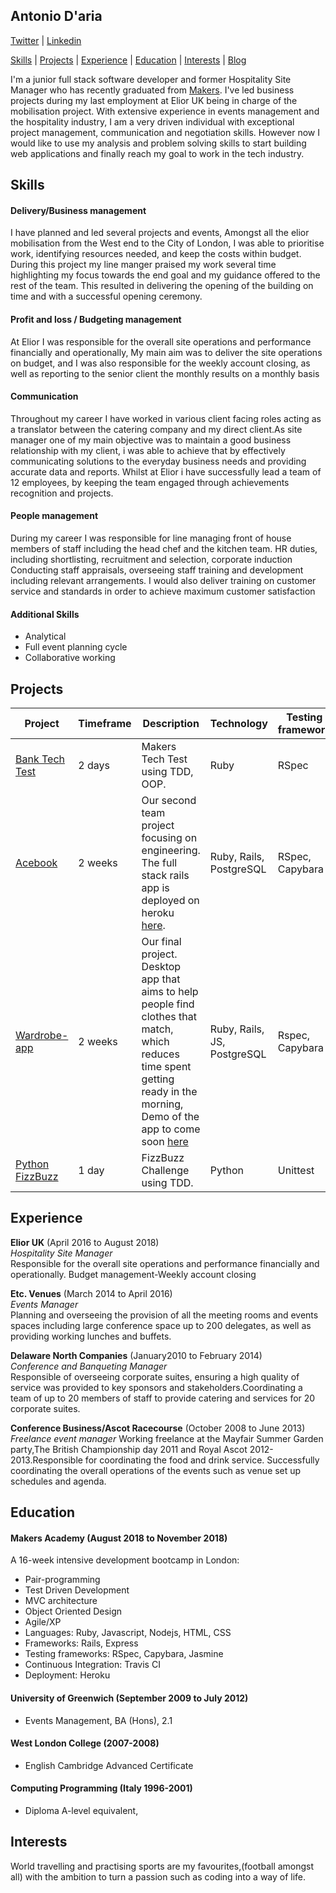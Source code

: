 ## Antonio D'aria
[Twitter](https://twitter.com/antonio_daria) | [Linkedin](https://www.linkedin.com/in/antonio-d-aria-59383046/)

[Skills](#skills) | [Projects](#projects) | [Experience](#experience) | [Education](#education) | [Interests](#interests) | [Blog](https://medium.com/@antoniodaria)

I'm a junior full stack software developer and former Hospitality Site Manager who has recently graduated from [Makers](https://makers.tech/). I've led business projects during my last employment at Elior UK being in charge of the mobilisation project. With extensive experience in events management and the hospitality industry, I am a very driven individual with exceptional project management, communication and negotiation skills. However now I would like to use my analysis and problem solving skills to start building web applications and finally reach my goal to work in the tech industry.  

## Skills


#### Delivery/Business management

I have planned and led several projects and events, Amongst all the elior mobilisation from the West end to the City of London, I was able to prioritise work, identifying resources needed, and keep the costs within budget.
During this project my line manger praised my work several time highlighting my focus towards the end goal and my guidance offered to the rest of the team. This resulted in delivering the opening of the building on time and with a successful opening ceremony.

#### Profit and loss / Budgeting management

At Elior I was responsible for the overall site operations and performance financially and operationally, My main aim was to deliver the site operations on budget, and I was also responsible for the weekly account closing, as well as reporting to the senior client the monthly results on a monthly basis


#### Communication

Throughout my career I have worked in various client facing roles acting as a translator between the catering company and my direct client.As site manager one of my main objective was to maintain a good business relationship with my client, i was able to achieve that by effectively communicating solutions to the everyday business needs and providing accurate data and reports.
Whilst at Elior i have successfully lead a team of 12 employees, by keeping the team engaged through achievements recognition and projects.

#### People management

During my career I was responsible for line managing front of house members of staff including the head chef and the kitchen team.
HR duties, including shortlisting, recruitment and selection, corporate induction
Conducting staff appraisals, overseeing staff training and development including relevant arrangements. I would also deliver training on customer service and standards in order to achieve maximum customer satisfaction 

#### Additional Skills

- Analytical
- Full event planning cycle
- Collaborative working

## Projects

| Project | Timeframe | Description | Technology | Testing framework |
| --------| ----------| ------------| -----------| ------------------|
| [Bank Tech Test](https://github.com/AntonioDaria/Bank_tech_test)| 2 days | Makers Tech Test using TDD, OOP. | Ruby | RSpec |
| [Acebook](https://github.com/AntonioDaria/acebook-rails-the-spartans) | 2 weeks | Our second team project focusing on engineering. The full stack rails app is deployed on heroku [here](https://acebook-the-spartans.herokuapp.com/users/sign_in). | Ruby, Rails, PostgreSQL | RSpec, Capybara |
| [Wardrobe-app](https://github.com/cristinaocanamanzano/wardrobe-app) | 2 weeks | Our final project. Desktop app that aims to help people find clothes that match, which reduces time spent getting ready in the morning, Demo of the app to come soon [here]() | Ruby, Rails, JS, PostgreSQL | Rspec, Capybara |
| [Python FizzBuzz](https://github.com/AntonioDaria/fizz-buzz )| 1 day | FizzBuzz Challenge using TDD. | Python | Unittest |

## Experience

**Elior UK** (April 2016 to August 2018)    
*Hospitality Site Manager*  
Responsible for the overall site operations and performance financially and operationally.
Budget management-Weekly account closing 

**Etc. Venues** (March 2014 to April 2016)   
*Events Manager*  
Planning and overseeing the provision of all the meeting rooms and events spaces including large conference space up to 200 delegates, as well as providing working lunches and buffets.

**Delaware North Companies** (January2010 to February 2014)  
*Conference and Banqueting Manager*  
Responsible of overseeing corporate suites, ensuring a high quality of service was provided to key sponsors and stakeholders.Coordinating a team of up to 20 members of staff to provide catering and services for 20 corporate suites.


**Conference Business/Ascot Racecourse** (October 2008 to June 2013)
*Freelance event manager*
Working freelance at the Mayfair Summer Garden party,The British Championship day 2011 and Royal Ascot 2012-2013.Responsible for coordinating the food and drink service.
Successfully coordinating the overall operations of the events such as venue set up schedules and agenda.


## Education

#### Makers Academy (August 2018 to November 2018)

A 16-week intensive development bootcamp in London:
- Pair-programming
- Test Driven Development
- MVC architecture
- Object Oriented Design
- Agile/XP
- Languages: Ruby, Javascript, Nodejs, HTML, CSS
- Frameworks: Rails, Express
- Testing frameworks: RSpec, Capybara, Jasmine
- Continuous Integration: Travis CI
- Deployment: Heroku

#### University of Greenwich (September 2009 to July 2012)

- Events Management, BA (Hons), 2.1

#### West London College (2007-2008)

- English Cambridge Advanced Certificate

#### Computing Programming (Italy 1996-2001)

- Diploma A-level equivalent,


## Interests

World travelling and practising sports are my favourites,(football amongst all) with the ambition to turn a passion such as coding into a way of life.

